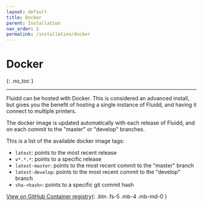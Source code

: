 ```yaml
---
layout: default
title: Docker
parent: Installation
nav_order: 2
permalink: /installation/docker
---
```


# Docker
{: .no_toc }

---

Fluidd can be hosted with Docker. This is considered an advanced install, but
gives you the benefit of hosting a single instance of Fluidd, and having it
connect to multiple printers.

The docker image is updated automatically with each release of Fluidd, and
on each commit to the "master" or "develop" branches.

This is a list of the available docker image tags:

- `latest`: points to the most recent release
- `v*.*.*`: points to a specific release
- `latest-master`: points to the most recent commit to the "master" branch
- `latest-develop`: points to the most recent commit to the "develop" branch
- `sha-<hash>`: points to a specific git commit hash

[View on GitHub Container registry](https://github.com/ShohninDmitriy/fluidd/pkgs/container/fluidd){: .btn .fs-5 .mb-4 .mb-md-0 }
